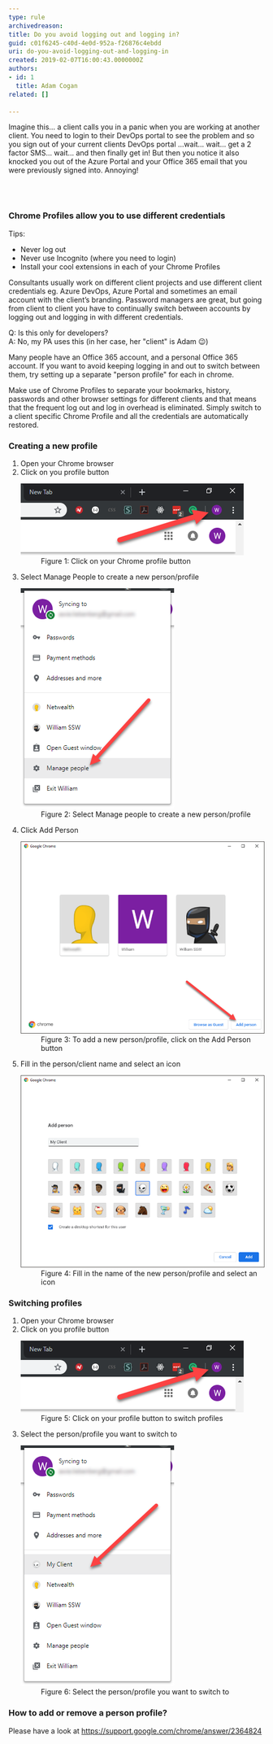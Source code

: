 ```yaml
---
type: rule
archivedreason: 
title: Do you avoid logging out and logging in?
guid: c01f6245-c40d-4e0d-952a-f26876c4ebdd
uri: do-you-avoid-logging-out-and-logging-in
created: 2019-02-07T16:00:43.0000000Z
authors:
- id: 1
  title: Adam Cogan
related: []

---
```



<p class="ssw15-rteElement-P">Imagine this… a client calls you in a panic when you are working at another client. You need to login to their DevOps portal to see the problem and so you sign out of your current clients DevOps portal …wait… wait… get a 2 factor SMS… wait… and then finally get in! But then you notice it also knocked you out of the Azure Portal and your Office 365 email that you were previously signed into. Annoying!<br></p>
<br><excerpt class='endintro'></excerpt><br>
<h3 class="ssw15-rteElement-H3">Chrome Profiles allow you to use different credentials <br></h3><p class="ssw15-rteElement-P">Tips:<br></p><p class="ssw15-rteElement-P"></p><ul><li>Never log out<br></li><li>Never use Incognito (where you need to login)<br></li><li>Install your cool extensions in each of your Chrome Profiles<br></li></ul>Consultants usually work on different client projects and use different client credentials eg. Azure DevOps, Azure Portal and sometimes an email account with the client’s branding. Password managers are great, but going from client to client you have to continually switch between accounts by logging out and logging in with different credentials.<p></p><p class="ssw15-rteElement-P">Q: Is this only for developers?<br>A: No, my PA uses this (in her case, her "client" is Adam 😉) </p><p class="ssw15-rteElement-P">Many people have an Office 365 account, and a personal Office 365 account. If you want to avoid keeping logging in and out to switch between them, try setting up a separate "person profile" for each in chrome.<br></p><p class="ssw15-rteElement-P">Make use of Chrome Profiles to separate your bookmarks, history, passwords and other browser settings for different clients and that means that the frequent log out and log in overhead is eliminated. Simply switch to a client specific Chrome Profile and all the credentials are automatically restored. <br></p><h3 class="ssw15-rteElement-H3">Creating a new profile</h3><p class="ssw15-rteElement-P"></p><ol><li>Open your Chrome browser<br></li><li>Click on you profile button<br>
      <dl class="image"><dt> <img src="chrome-profile-1.png" alt="chrome-profile-1.png" /> </dt><dd>Figure 1: Click on your Chrome profile button</dd></dl></li><li>Select Manage People to create a new person/profile<br>
      <dl class="image"><dt> <img src="chrome-profile-2.png" alt="chrome-profile-2.png" /> </dt><dd>Figure 2: Select Manage people to create a new person/profile</dd></dl></li><li>Click Add Person<br>
      <dl class="image"><dt> <img src="chrome-profile-3.png" alt="chrome-profile-3.png" /> </dt><dd>Figure 3: To add a new person/profile, click on the Add Person button</dd></dl></li><li>Fill in the person/client name and select an icon<br>
      <dl class="image"><dt> <img src="chrome-profile-4.png" alt="chrome-profile-4.png" /> </dt><dd>Figure 4: Fill in the name of the new person/profile and select an icon</dd></dl></li></ol><h3>Switching profiles</h3><ol><li>Open your Chrome browser</li><li>Click on you profile button<br>
      <dl class="image"><dt> <img src="chrome-profile-5.png" alt="chrome-profile-5.png" /> </dt><dd>Figure 5: Click on your profile button to switch profiles</dd></dl></li><li>Select the person/profile you want to switch to<br>
      <dl class="image"><dt> <img src="chrome-profile-6.png" alt="chrome-profile-6.png" /> </dt><dd>Figure 6: Select the person/profile you want to switch to<br></dd></dl></li></ol><h3 class="ssw15-rteElement-H3">How to add or remove a person profile?</h3><p>Please have a look at <a href="https://support.google.com/chrome/answer/2364824">https://support.google.com/chrome/answer/2364824</a> </p>


